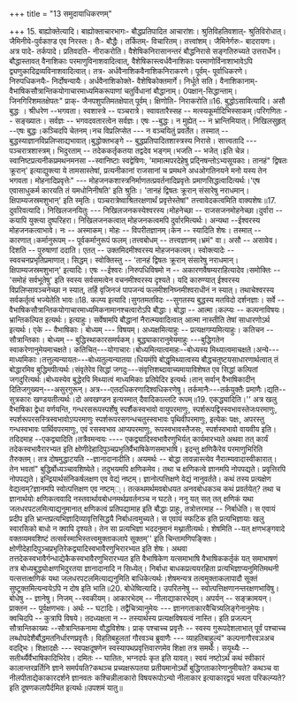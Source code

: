 +++
title = "13 समुदायाधिकरणम्"

+++
15. बाह्योक्तेत्यादि। बाह्योक्ताचारभागः- बौद्धप्रतिपादित आचारांशः। श्रुतिविहतिवशात्- श्रुतिविरोधात्। जैमिनीये-पुर्वकाण़्ड एव निरस्तः। तैः- बौद्धैः। तर्कितम्- विचारितम्। तत्त्वांशम्। जैमिनेर्गरुः- बादरायणः। अत्र पादे- तर्कपादे। प्रतिवदति- नीराकरोति। वैशेषिकनिरासानन्तरं बौद्धनिरासे सङ्गतिरुच्यते उत्तरार्धेन। बौद्धास्तावत् वैनाशिकाः परमाणुविनाशवादित्वात्, वैशेषिकास्त्वर्धवैनाशिकाः परमाणोर्विनाशाभावेऽपि द्व्यणुकादिद्रव्यविनाशवादित्वात्। तत्र- अर्धवैनाशिकवैनाशिकनिराकरणे। पूर्वम्- पूर्वाधिकरणे। निरुपधिकनयैः- निर्दोषन्यायैः। अर्धवैनाशिकोक्ते- वैशेषिकोक्तमार्गे। निर्धूते सति। वैनाशिकानाम्- वैभाषिकसौत्रान्तिकयोगाचारमाध्यमिकरूपाणां चतुर्विधानां बौद्धानाम्। 0पक्षान्-सिद्धान्ताम्। जिनगिरिशमतक्षेपतः" प्राक्- जैनपशुपतिमतक्षेपात् पूर्वम्। क्षिणोति- निराकरोति॥16. बुद्धोऽसावित्यादि। असौ बुद्धः । श्रीधरेण --भगवता। स्वशास्त्रे -- पञ्चरात्रे। स्वावतारैस्सह -- मत्स्यकूर्मादिभिस्साकम्।परिगणितः -- सङ्ख्यातः। सर्वज्ञः -- भगवदवतारत्वेन सर्वज्ञः। एषः --बुद्धः। न मुह्येत् -- न भ्रान्तिमियात्। निखिलसुहृत् --एषः बुद्धः।कञ्चिदपि चेतनम्।नच विप्रलिप्सेत --- न वञ्चयितुं प्रवर्तेत। तस्मात् -- बुद्धस्याज्ञानविप्रलिप्साद्यभावात्।बुद्धोक्तभङ्गे -- बुद्धप्रतिपादितशास्त्रस्य निरासे। सात्त्वतादि --- पञ्चरात्रशास्त्रम्। भिदुरताम् -- तदेककर्तृकतया तद्वदेव भङ्गम्।भजति -- भजेत्।इति चेन्न। स्वानिष्टप्रत्यनीकप्रमथनमनसा --स्वानिष्टाः स्वद्वेषिणः, 'मामात्मपरदेहेषु प्रद्निषन्तोऽभ्यसूयकाः। तानहं" द्विषतः क्रूरान्' इत्याद्युक्त्या ये तामसास्तेषां, प्रत्यनीकानां राजसानां च प्रमथने अधओगतिनयने मनो यस्य तेन भगवता। मोहनादिप्रवृत्तेः" --- मोहजनकशास्त्रनिर्माणतत्प्रवर्तनादिप्रवृत्तेः प्रमाणसिद्धत्वादित्यर्थः।'एष एवासाधुकर्म कारयति तं यमधोनिनीषति' इति श्रुतिः। 'तानहं द्विषतः क्रूरान् संसारेषु नराधमान्। क्षिपाम्यजस्रमशुभान्' इति स्मृतिः। पञ्चरात्रेष्वाश्रितरक्षणार्थं प्रवृत्तेस्तेषां" तत्त्वावेदकत्वमिति वाक्यशेषः॥17. दुर्वारेवत्यादि। निखिलजनयितुः --- निखिलजनकस्येश्वरस्य।मोहनेच्छा -- राजसजनमोहनेच्छा।दुर्वारा -- कयापि युक्त्या दुष्परिहरा। निखिलजनकत्वात् मोहजनकत्वमपि दुर्वारमित्यर्थः। अन्यथा --ईश्वरस्य मोहजनकत्वाभावे। नः -- अस्माकम्। मोहः -- विपरीतज्ञानम्।केन -- स्यादिति शेषः। तस्मात् -- कारणात्।कर्मानुरूपम् -- पूर्वकर्मानुरूपं फलम्।तत्त्वबोधम् -- तत्त्वज्ञानम्।भ्रमं" वा। असौ -- असावेव। दिशति -- पुरुषाणां ददाति। एतत् -- उक्तमिदमीश्वरस्य मोहजनकत्वम्। स्वोक्त्यादेः -- स्ववचनप्रभृतिप्रमाणात्। सिद्धम्। स्वोक्तिस्तु -- 'तानहं द्विषतः क्रूरान् संसारेषु नराधमान्। क्षिपाम्यजस्रमशुभान्' इत्यादिः। एषः --ईश्वरः।निरुपधिविषमो न -- अकारणवैषम्यराहित्यादेव।समोक्तिः -- 'समोहं सर्वभूतेषु' इति स्वस्य सर्वसमत्वेन वचनमीश्वरस्य दृश्यते। यदि कारुण्यात् ईश्वरस्य विप्रलिप्सावञ्चनेच्छा न स्यात्, तर्हि वृजिनजं पापजन्यं फलमीशनिघ्नमीश्वराधीनं न स्यात्। तथाचेश्वरस्य सर्वकर्तृत्वं भज्येतेति भावः॥18. कल्प्य इत्यादि।सुगतमतविदः --सुगतस्य बुद्धस्य मतविदो दर्शनज्ञाः। सर्वे -- वैभाषिकसौत्रान्तिकयोगाचारमाध्यमिकनामानश्चत्वारोऽपि बौद्धाः। बोद्धा -- आत्मा।कल्प्यः -- कल्पनाविषयः।भ्रान्तिकल्पित इत्यर्थः। इत्याहुः। सर्वेषामपि बौद्धानां नैरात्म्यवादित्वात् आत्मा नास्तीति तेषां साधारणोऽर्थ इत्यर्थः। एके -- वैभाषिकाः। बोध्यम् --- विषयम्। अध्यक्षमित्याहुः -- प्रत्यक्षगम्यमित्याहुः। कतिचन -- सौत्रान्तिकाः। बोध्यम् -- बुद्धिस्थाकारसमर्पकम्। बुद्ध्याकारानुमेयमाहुः ---बुद्धिगतेन स्वाकरेणानुमेयमाचक्षते। कतिचित्---योगाचारः।बोध्यमित्यात्वमाहः--बोध्यस्य मिथ्यात्वमाचक्षते।अन्ये--- माध्यमिकाः।तत्तुल्यन्यायतः---बोध्यतुल्यन्यातया।धियमंपि बोद्धृमिथ्यात्वस्य बौद्धचतुष्टयसाधारणार्थत्वात् तं बोद्धारमिव बुद्धिमपीत्यर्थः।संवृतेरेव सिद्धां जगदुः---संवृत्तिशब्दावाच्यमायाविशेषत एव सिद्धां कल्पितां जगदुरित्यर्थः।बोध्यस्येव बुद्धेरपि मिथ्यात्वं माध्यमिकाः प्रतिपेदिर इत्यर्थः।तान् सर्वान् वैभाषिकादीन् दितिजगुख्यन्---असुरगुरून्। अत्र---एतदधिकरणादिश्वधिकरणेषु। तर्कमानैः---तर्कयुक्तैः प्रमाणैः।द्यति-- सुत्रकारः खण्डयतीत्यर्थः।दो अवखण्डन इत्यस्मात् दैवादिकाल्लटि रूपम्॥19. एकद्ध्यादिति।'' अत्र खलु वैभाषिका द्वेधा वर्णयन्ति, गन्धरसरूपस्पर्शेषु स्पर्शैकस्वभावो वायुपरमाणुः, स्पर्शरूपद्विस्स्वभावस्तेजःपरमाणुः, स्पर्शरूपरसस्त्रिस्वभावोऽप्परमाणुः स्पर्शरूपरसगन्धचतुस्स्वभावः पृथिवीपरमाणुः, इत्येकः पक्षः, अपरस्तु गन्धस्वभावः पार्थिवपरमाणुः, एवं रसस्वभाव आप्यपरमाणुः, रूपस्वभावस्तैजसः, स्पर्शस्वभावो वायवीय इति। तदिदमाह --एकद्व्यादिति।तत्रैवमन्वयः ---- एकद्व्यादिस्वभावैरणुभिर्यत् कार्यमारभ्यते अथवा तत् कार्यं तदेकस्वभावैरारभ्यत इति क्षोणीदेहादिपुञ्चप्रभृतिर्वैभाषिकेणसमाभाषि। इदन्तु क्षणिकैरेव परमाणुभिरिति तैरुक्तम्। तत्र दोषमुद्धाटयति --ज्ञानादानादीति। अयमर्थः -- बोद्धा तावन्नास्त्येव नैरात्म्यवादास्वीकारात्। तेन भवतां" बुद्धिर्बोध्यञ्चावशिष्येते। तदुभयमपि क्षणिकमेव। तथा च क्षणिकत्वे ज्ञानमपि नोपपद्यते। प्रवृत्तिरपि नोपपद्यते। इन्द्रियार्थसंनिकर्षलक्षण एव वेद्यं नष्टम्। ज्ञानोत्पत्तिक्षणे वेद्यं नानुवर्तते। कथं तस्य प्रत्यक्षेण वेद्यत्वम्?ज्ञानमपि स्वोत्पत्तिक्षण एव नष्टम््। तत्कथमर्थमवबोधयत अनवबोधकञ्च कथं प्रवर्तयेत्? तथा च ज्ञानार्थयोः क्षणिकत्ववादि नस्तवार्थावबोधनमर्थप्रवर्तनञ्च न घटते। ननु यत् सत् तत् क्षणिकं यथा जलधरपटलमित्याद्यनुमानात् क्षणिकत्वं प्रतिपद्यामाह इति बौद्धाः प्राहुः, तत्रोत्तरमाह -- निर्बाधेति। स एवायं प्रदीप इति भ्रान्तप्रत्यभिज्ञादिव्यावृत्तिसिद्धयै निर्बाधत्वमुच्यते। स एवायं स्फटिक इति प्रत्यभिज्ञायाः खलु स्वारसिको बाधो न क्वापि दृश्यते। तेन सा प्रत्यभिज्ञा भददनुमानं मथ्नातीत्यर्थः। शेषमिति --यत् क्षणभङ्गवादे वक्तव्यमवशिष्टं तत्सर्वस्माभिस्तत्त्वमुक्ताकलापे सूक्तम्'' इति चिन्तामणिपङ्क्तिः। क्षोणीदेहादिपुञ्चप्रभृतिरेकद्व्यादिस्वभावैरणुभिरारभ्यत इति शेषः। अथवा तत्तदेकस्वभावैर्गन्धाद्येकैकस्वभावैरणुभिरारभ्यत इति वैभाषिकेण यत्समाभाषि वैभाषिककर्तृकं यत् समाभाषणं तत्र बोध्यबुद्ध्योःक्षणभिदुरतया ज्ञानादानादि न सिध्येत्। निर्बाधा बाधकप्रत्ययरहिता प्रत्यभिज्ञाप्यनुमितिमथनी यत्सत्तत्क्षणिकं यथा जलधरपटलमित्याद्यनुमिति बाधिकेत्यर्थः।शेषमन्यत्र तत्वमुक्ताकलापादौ सूक्तं सुष्टूक्तमित्यन्वयेऽपि न दोष इति भाति॥20. बोधेष्वित्यादि। उपरितनेषु -- स्वोत्पत्तिक्षणानन्तरक्षणभाविषु। बोधेषु -- ज्ञानेषु। निजम् --स्वकीयम्। आकारभेदम् -- नीलाद्याकारभेदम्। अपर्यन् -- सङ्क्रामयन्। प्राक्तन -- पूर्वक्षणभवः। अर्थः -- घटादिः। तद्वैचित्र्यानुमेयः --- ज्ञानगताकारवैचित्र्यलिङ्गेनानुमेयः। क्वचिदपि -- कुत्रापि विषये। तदध्यक्षता न -- तस्यार्थस्य प्रत्यक्षविषयत्वं नास्ति। इति प्रजल्पन् सौत्रान्तिकाख्यः --सौत्रान्तिकनामा वौद्धविशेषः। प्राक् पश्चाच्च प्रवृत्तैः -- स्वस्य गुरूपदेशलाभात् पूर्वं पश्चाच्च लब्धोपदेशैर्बौद्धमतनिर्धारणप्रवृत्तैः। विहतिबहुलतां गौरवञ्च ब्रुवाणैः --- व्याहतिबाहुल्यं" कल्पनागौरवञअच वदद्भिः। शिक्षादक्षैः --- स्वपक्षदूषणेन स्वस्यापथप्रवृत्तिवारणमेव शिक्षा तत्र समर्थैः। सयूथ्यैः -- सतीर्थ्यैर्वैभाषिकादिभिरेव। दमितः -- घातितः, भग्नदर्पः कृत इति यावत्। स्वयं नष्टोऽर्थं कथं स्वीकारं कालान्तरव्रर्तिनि ज्ञाने समर्पयति?कथञ्च प्रच्यक्षरूपतया प्रतीयमानोऽर्थो बुद्धिगताकारेणानुमीयते? कथञ्च वा नीलपीताद्येकाकारदर्शने ज्ञानवतः कश्चिन्नीलाकारो विषयरूपोऽन्यो नीलाकार इत्याकारद्वयं भवता परिकल्प्यते? इति दूषणकलापैर्दमित इत्यर्थः॥उपशमं यातु॥